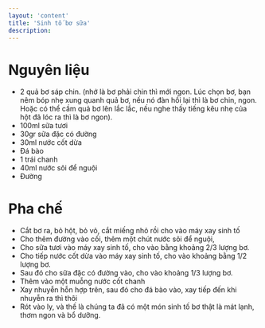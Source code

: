 ```yaml
---
layout: 'content'
title: 'Sinh tố bơ sữa'
description: 
---
```


# Nguyên liệu

- 2 quả bơ sáp chin. (nhớ là bơ phải chin thì mới ngon. Lúc chọn bơ, bạn nêm bóp nhẹ xung quanh quả bơ, nếu nó đàn hồi lại thì là bơ chin, ngon. Hoặc có thể cầm quả bơ lên lắc lắc, nếu nghe thấy tiếng kêu nhẹ của hột đã lóc ra thì là bơ ngon).
- 100ml sữa tươi
- 30gr sữa đặc có đường
- 30ml nước cốt dừa
- Đá bào
- 1 trái chanh
- 40ml nước sôi để nguội
- Đường

# Pha chế

- Cắt bơ ra, bỏ hột, bỏ vỏ, cắt miếng nhỏ rồi cho vào máy xay sinh tố
- Cho thêm đường vào cối, thêm một chút nước sôi để nguội,
- Cho sữa tươi vào máy xay sinh tố, cho vào bằng khoảng 2/3 lượng bơ.
- Cho tiếp nước cốt dừa vào máy xay sinh tố, cho vào khoảng bằng 1/2 lượng bơ.
- Sau đó cho sữa đặc có đường vào, cho vào khoảng 1/3 lượng bơ.
- Thêm vào một muỗng nước cốt chanh
- Xay nhuyễn hỗn hợp trên, sau đó cho đá bào vào, xay tiếp đến khi nhuyễn ra thì thôi
- Rót vào ly, và thế là chúng ta đã có một món sinh tố bơ thật là mát lạnh, thơm ngon và bổ dưỡng.
